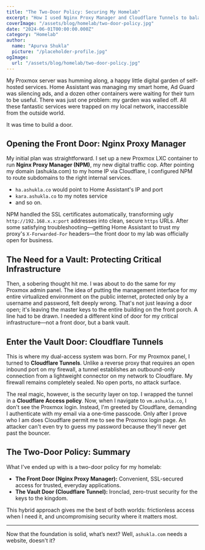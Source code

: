 ```yaml
---
title: "The Two-Door Policy: Securing My Homelab"
excerpt: "How I used Nginx Proxy Manager and Cloudflare Tunnels to balance easy access and strong security in my self-hosted homelab."
coverImage: "/assets/blog/homelab/two-door-policy.jpg"
date: "2024-06-01T00:00:00.000Z"
category: "Homelab"
author:
  name: "Apurva Shukla"
  picture: "/placeholder-profile.jpg"
ogImage:
  url: "/assets/blog/homelab/two-door-policy.jpg"
---
```

My Proxmox server was humming along, a happy little digital garden of self-hosted services. Home Assistant was managing my smart home, Ad Guard was silencing ads, and a dozen other containers were waiting for their turn to be useful. There was just one problem: my garden was walled off. All these fantastic services were trapped on my local network, inaccessible from the outside world.

It was time to build a door.

## Opening the Front Door: Nginx Proxy Manager

My initial plan was straightforward. I set up a new Proxmox LXC container to run **Nginx Proxy Manager (NPM)**, my new digital traffic cop. After pointing my domain (⁠ashukla.com) to my home IP via Cloudflare, I configured NPM to route subdomains to the right internal services.  
- `ha.ashukla.co` would point to Home Assistant's IP and port  
- `kara.ashukla.co` to my notes service  
- and so on.

NPM handled the SSL certificates automatically, transforming ugly `http://192.168.x.x:port` addresses into clean, secure `https` URLs. After some satisfying troubleshooting—getting Home Assistant to trust my proxy's `X-Forwarded-For` headers—the front door to my lab was officially open for business.

## The Need for a Vault: Protecting Critical Infrastructure

Then, a sobering thought hit me. I was about to do the same for my Proxmox admin panel. The idea of putting the management interface for my entire virtualized environment on the public internet, protected only by a username and password, felt deeply wrong. That's not just leaving a door open; it's leaving the master keys to the entire building on the front porch. A line had to be drawn. I needed a different kind of door for my critical infrastructure—not a front door, but a bank vault.

## Enter the Vault Door: Cloudflare Tunnels

This is where my dual-access system was born. For my Proxmox panel, I turned to **Cloudflare Tunnels**. Unlike a reverse proxy that requires an open inbound port on my firewall, a tunnel establishes an outbound-only connection from a lightweight connector on my network to Cloudflare. My firewall remains completely sealed. No open ports, no attack surface.

The real magic, however, is the security layer on top. I wrapped the tunnel in a **Cloudflare Access policy**. Now, when I navigate to `vm.ashukla.co`, I don't see the Proxmox login. Instead, I'm greeted by Cloudflare, demanding I authenticate with my email via a one-time passcode. Only after I prove who I am does Cloudflare permit me to see the Proxmox login page. An attacker can't even try to guess my password because they'll never get past the bouncer.

## The Two-Door Policy: Summary

What I've ended up with is a two-door policy for my homelab:

- **The Front Door (Nginx Proxy Manager):** Convenient, SSL-secured access for trusted, everyday applications.
- **The Vault Door (Cloudflare Tunnel):** Ironclad, zero-trust security for the keys to the kingdom.

This hybrid approach gives me the best of both worlds: frictionless access when I need it, and uncompromising security where it matters most.

---

Now that the foundation is solid, what’s next? Well, `ashukla.com` needs a website, doesn't it?